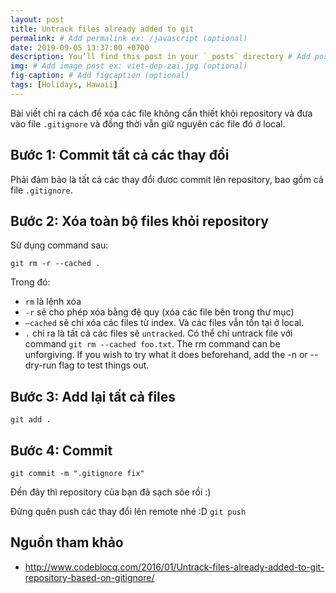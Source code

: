 ```yaml
---
layout: post
title: Untrack files already added to git
permalink: # Add permalink ex: /javascript (optional)
date: 2019-09-05 13:37:00 +0700
description: You’ll find this post in your `_posts` directory # Add post description (optional)
img: # Add image post ex: viet-dep-zai.jpg (optional)
fig-caption: # Add figcaption (optional)
tags: [Holidays, Hawaii]
---
```


Bài viết chỉ ra cách để xóa các file không cần thiết khỏi repository và đưa vào file `.gitignore` và đồng thời vẫn giữ nguyên các file đó ở local.

## Bước 1: Commit tất cả các thay đổi

Phải đảm bảo là tất cả các thay đổi đươc commit lên repository, bao gồm cả file `.gitignore`.

## Bước 2: Xóa toàn bộ files khỏi repository

Sử dụng command sau:

```
git rm -r --cached .
```

Trong đó:

- `rm` là lệnh xóa
- `-r` sẽ cho phép xóa bằng đệ quy (xóa các file bên trong thư mục)
- `–cached` sẽ chỉ xóa các files từ index. Và các files vẫn tồn tại ở local.
- `.` chỉ ra là tất cả các files sẽ `untracked`. Có thể chỉ untrack file với command `git rm --cached foo.txt`.
The rm command can be unforgiving. If you wish to try what it does beforehand, add the -n or --dry-run flag to test things out.

## Bước 3: Add lại tất cả files
```
git add .
```

## Bước 4: Commit
```
git commit -m ".gitignore fix"
```

Đến đây thì repository của bạn đã sạch sõe rồi :)

Đừng quên push các thay đổi lên remote nhé :D `git push`

## Nguồn tham khảo
- http://www.codeblocq.com/2016/01/Untrack-files-already-added-to-git-repository-based-on-gitignore/
